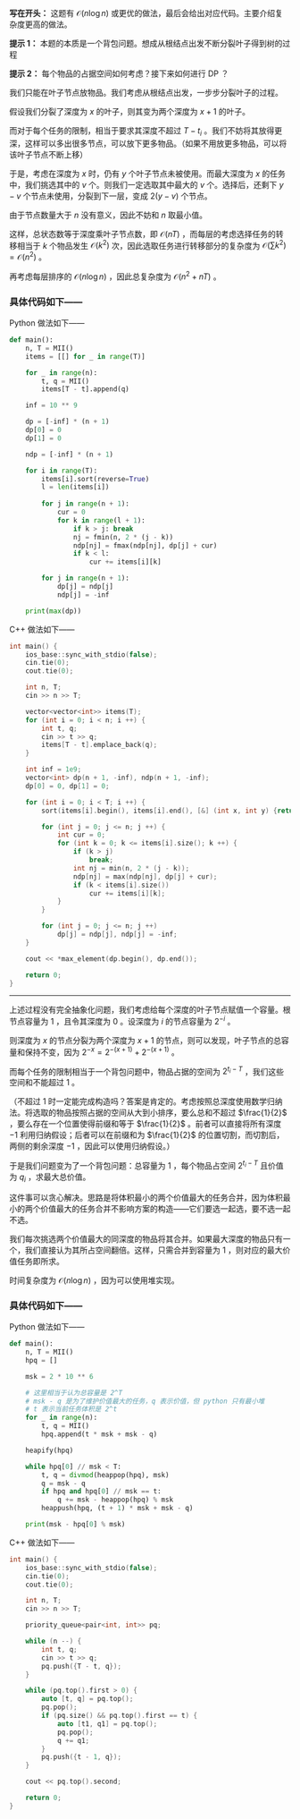 **写在开头：** 这题有 $\mathcal{O}(n\log n)$ 或更优的做法，最后会给出对应代码。主要介绍复杂度更高的做法。

**提示 1：** 本题的本质是一个背包问题。想成从根结点出发不断分裂叶子得到树的过程

**提示 2：** 每个物品的占据空间如何考虑？接下来如何进行 DP ？

我们只能在叶子节点放物品。我们考虑从根结点出发，一步步分裂叶子的过程。

假设我们分裂了深度为 $x$ 的叶子，则其变为两个深度为 $x+1$ 的叶子。

而对于每个任务的限制，相当于要求其深度不超过 $T-t_i$ 。我们不妨将其放得更深，这样可以多出很多节点，可以放下更多物品。（如果不用放更多物品，可以将该叶子节点不断上移）

于是，考虑在深度为 $x$ 时，仍有 $y$ 个叶子节点未被使用。而最大深度为 $x$ 的任务中，我们挑选其中的 $v$ 个。则我们一定选取其中最大的 $v$ 个。选择后，还剩下 $y-v$ 个节点未使用，分裂到下一层，变成 $2(y-v)$ 个节点。

由于节点数量大于 $n$ 没有意义，因此不妨和 $n$ 取最小值。

这样，总状态数等于深度乘叶子节点数，即 $\mathcal{O}(nT)$ ，而每层的考虑选择任务的转移相当于 $k$ 个物品发生 $\mathcal{O}(k^2)$ 次，因此选取任务进行转移部分的复杂度为 $\mathcal{O}(\sum k^2)=\mathcal{O}(n^2)$ 。

再考虑每层排序的 $\mathcal{O}(n\log n)$ ，因此总复杂度为 $\mathcal{O}(n^2+nT)$ 。

### 具体代码如下——

Python 做法如下——

```Python []
def main():
    n, T = MII()
    items = [[] for _ in range(T)]

    for _ in range(n):
        t, q = MII()
        items[T - t].append(q)

    inf = 10 ** 9

    dp = [-inf] * (n + 1)
    dp[0] = 0
    dp[1] = 0

    ndp = [-inf] * (n + 1)

    for i in range(T):
        items[i].sort(reverse=True)
        l = len(items[i])
        
        for j in range(n + 1):
            cur = 0
            for k in range(l + 1):
                if k > j: break
                nj = fmin(n, 2 * (j - k))
                ndp[nj] = fmax(ndp[nj], dp[j] + cur)
                if k < l:
                    cur += items[i][k]

        for j in range(n + 1):
            dp[j] = ndp[j]
            ndp[j] = -inf

    print(max(dp))
```

C++ 做法如下——

```cpp []
int main() {
    ios_base::sync_with_stdio(false);
    cin.tie(0);
    cout.tie(0);

    int n, T;
    cin >> n >> T;

    vector<vector<int>> items(T);
    for (int i = 0; i < n; i ++) {
        int t, q;
        cin >> t >> q;
        items[T - t].emplace_back(q);
    }

    int inf = 1e9;
    vector<int> dp(n + 1, -inf), ndp(n + 1, -inf);
    dp[0] = 0, dp[1] = 0;

    for (int i = 0; i < T; i ++) {
        sort(items[i].begin(), items[i].end(), [&] (int x, int y) {return x > y;});

        for (int j = 0; j <= n; j ++) {
            int cur = 0;
            for (int k = 0; k <= items[i].size(); k ++) {
                if (k > j)
                    break;
                int nj = min(n, 2 * (j - k));
                ndp[nj] = max(ndp[nj], dp[j] + cur);
                if (k < items[i].size())
                    cur += items[i][k];
            }
        }

        for (int j = 0; j <= n; j ++)
            dp[j] = ndp[j], ndp[j] = -inf;
    }

    cout << *max_element(dp.begin(), dp.end());

    return 0;
}
```

---

上述过程没有完全抽象化问题，我们考虑给每个深度的叶子节点赋值一个容量。根节点容量为 $1$ ，且令其深度为 $0$ 。设深度为 $i$ 的节点容量为 $2^{-i}$ 。

则深度为 $x$ 的节点分裂为两个深度为 $x+1$ 的节点，则可以发现，叶子节点的总容量和保持不变，因为 $2^{-x}=2^{-(x+1)}+2^{-(x+1)}$ 。

而每个任务的限制相当于一个背包问题中，物品占据的空间为 $2^{t_i-T}$ ，我们这些空间和不能超过 $1$ 。

（不超过 $1$ 时一定能完成构造吗？答案是肯定的。考虑按照总深度使用数学归纳法。将选取的物品按照占据的空间从大到小排序，要么总和不超过 $\frac{1}{2}$ ，要么存在一个位置使得前缀和等于 $\frac{1}{2}$ 。前者可以直接将所有深度 $-1$ 利用归纳假设；后者可以在前缀和为 $\frac{1}{2}$ 的位置切割，而切割后，两侧的剩余深度 $-1$ ，因此可以使用归纳假设。）

于是我们问题变为了一个背包问题：总容量为 $1$ ，每个物品占空间 $2^{t_i-T}$ 且价值为 $q_i$ ，求最大总价值。

这件事可以贪心解决。思路是将体积最小的两个价值最大的任务合并，因为体积最小的两个价值最大的任务合并不影响方案的构造——它们要选一起选，要不选一起不选。

我们每次挑选两个价值最大的同深度的物品将其合并。如果最大深度的物品只有一个，我们直接认为其所占空间翻倍。这样，只需合并到容量为 $1$ ，则对应的最大价值任务即所求。

时间复杂度为 $\mathcal{O}(n\log n)$ ，因为可以使用堆实现。

### 具体代码如下——

Python 做法如下——

```Python []
def main():
    n, T = MII()
    hpq = []

    msk = 2 * 10 ** 6

    # 这里相当于认为总容量是 2^T
    # msk - q 是为了维护价值最大的任务，q 表示价值，但 python 只有最小堆
    # t 表示当前任务体积是 2^t
    for _ in range(n):
        t, q = MII()
        hpq.append(t * msk + msk - q)

    heapify(hpq)

    while hpq[0] // msk < T:
        t, q = divmod(heappop(hpq), msk)
        q = msk - q
        if hpq and hpq[0] // msk == t:
            q += msk - heappop(hpq) % msk
        heappush(hpq, (t + 1) * msk + msk - q)

    print(msk - hpq[0] % msk)
```

C++ 做法如下——

```cpp []
int main() {
    ios_base::sync_with_stdio(false);
    cin.tie(0);
    cout.tie(0);

    int n, T;
    cin >> n >> T;

    priority_queue<pair<int, int>> pq;

    while (n --) {
        int t, q;
        cin >> t >> q;
        pq.push({T - t, q});
    }

    while (pq.top().first > 0) {
        auto [t, q] = pq.top();
        pq.pop();
        if (pq.size() && pq.top().first == t) {
            auto [t1, q1] = pq.top();
            pq.pop();
            q += q1;
        }
        pq.push({t - 1, q});
    }

    cout << pq.top().second;

    return 0;
}
```